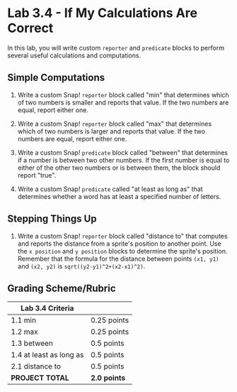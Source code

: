 # Lab 3.4 - If My Calculations Are Correct

In this lab, you will write custom `reporter` and `predicate` blocks to perform several useful calculations and computations.

## Simple Computations

1. Write a custom Snap! `reporter` block called "min" that determines which of two numbers is smaller and reports that value.  If the two numbers are equal, report either one.

2. Write a custom Snap! `reporter` block called "max" that determines which of two numbers is larger and reports that value.  If the two numbers are equal, report either one.

3. Write a custom Snap! `predicate` block called "between" that determines if a number is between two other numbers.  If the first number is equal to either of the other two numbers or is between them, the block should report "true".

4. Write a custom Snap! `predicate` called "at least as long as" that determines whether a word has at least a specified number of letters.

## Stepping Things Up

1. Write a custom Snap! `reporter` block called "distance to" that computes and reports the distance from a sprite's position to another point.  Use the `x position` and `y position` blocks to determine the sprite's position.  Remember that the formula for the distance between points `(x1, y1)` and `(x2, y2)` is `sqrt((y2-y1)^2+(x2-x1)^2)`.

## Grading Scheme/Rubric

| **Lab 3.4 Criteria**            |                |
| ------------------------------- | -------------- |
| 1.1 min                         | 0.25 points    |
| 1.2 max                         | 0.25 points    |
| 1.3 between                     | 0.5 points     |
| 1.4 at least as long as         | 0.5 points     |
| 2.1 distance to                 | 0.5 points     |
| **PROJECT TOTAL**           | **2.0 points** |
